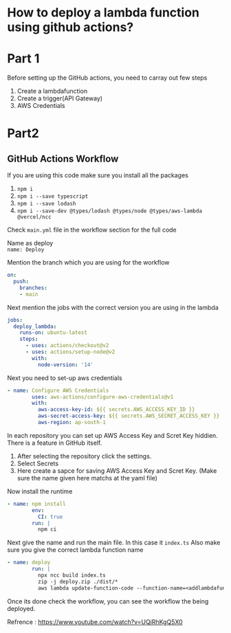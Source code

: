 # How to deploy a lambda function using github actions?

# Part 1
Before setting up the GitHub actions, you need to carray out few steps
1. Create a lambdafunction
2. Create a trigger(API Gateway)
3. AWS Credentials

# Part2
## GitHub Actions Workflow

If you are using this code make sure you install all the packages
1. `npm i`
2. `npm i --save typescript`
3. `npm i --save lodash`
4. `npm i --save-dev @types/lodash @types/node @types/aws-lambda @vercel/ncc`


Check `main.yml` file in the workflow section for the full code

Name as deploy <br>
`name: Deploy`

Mention the branch which you are using for the workflow
```yml
on:
  push:
    branches:
    - main
```

Next mention the jobs with the correct version you are using in the lambda
```yml
jobs:
  deploy_lambda:
    runs-on: ubuntu-latest
    steps:
      - uses: actions/checkout@v2
      - uses: actions/setup-node@v2
        with:
          node-version: '14'
```
Next you need to set-up aws credentials

```yml
- name: Configure AWS Credentials
        uses: aws-actions/configure-aws-credentials@v1
        with:
          aws-access-key-id: ${{ secrets.AWS_ACCESS_KEY_ID }}
          aws-secret-access-key: ${{ secrets.AWS_SECRET_ACCESS_KEY }}
          aws-region: ap-south-1
```
In each repository you can set up AWS Access Key and Scret Key hiddien. There is a feature in GitHub itself.

1. After selecting the repository click the settings. 
2. Select Secrets
3. Here create a sapce for saving AWS Access Key and Scret Key. (Make sure the name given here matchs at the yaml file)

Now install the runtime 
```yml
- name: npm install
        env:
          CI: true
        run: |
          npm ci
```
Next give the name and run the main file. In this case it `index.ts`
Also make sure you give the correct lambda function name
```yml
- name: deploy
        run: |
          npx ncc build index.ts
          zip -j deploy.zip ./dist/*
          aws lambda update-function-code --function-name=<addlambdafunctionname> --zip-file=fileb://deploy.zip

```
Once its done check the workflow, you can see the workflow the being deployed.

Refrence : https://www.youtube.com/watch?v=UQiRhKgQ5X0